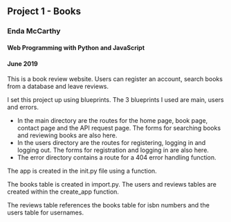 ## Project 1 - Books
### Enda McCarthy
#### Web Programming with Python and JavaScript
#### June 2019

This is a book review website. Users can register an account, search books from a database and leave reviews. 

I set this project up using blueprints.
The 3 blueprints I used are main, users and errors.
- In the main directory are the routes for the home page, book page, contact page and the API request page. The forms for searching books and reviewing books are also here.
- In the users directory are the routes for registering, logging in and logging out. The forms for registration and logging in are also here.
- The error directory contains a route for a 404 error handling function.

The app is created in the init.py file using a function.

The books table is created in import.py. The users and reviews tables are created within the create_app function.

The reviews table references the books table for isbn numbers and the users table for usernames.
